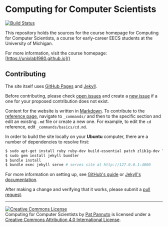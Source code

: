 # Computing for Computer Scientists

[![Build Status](https://travis-ci.org/c4cs/unixlab1980.github.io.svg?branch=master)](https://travis-ci.org/c4cs/unixlab1980.github.io)

This repository holds the sources for the course homepage for Computing for Computer Scientists,
a course for early-career EECS students at the University of Michigan.

For more information, visit the course homepage: [https://unixlab1980.github.io]()

## Contributing

The site itself uses [GitHub Pages][] and [Jekyll][].

Before contributing, please check [open issues][] and create a [new issue][] if a one for your proposed contribution does not exist.

Content for the website is written in [Markdown][].
To contribute to the [reference page][], navigate to `_commands/` and then to the specific section and edit an existing `.md` file or create a new one.
For example, to edit the `cd` reference, edit `_commands/basics/cd.md`.

In order to build the site locally on your __Ubuntu__ computer, there are a
number of dependencies to resolve first:

```bash
$ sudo apt-get install ruby ruby-dev build-essential patch zlib1g-dev liblzma-dev nodejs
$ sudo gem install jekyll bundler
$ bundle install
$ bundle exec jekyll serve # serves site at http://127.0.0.1:4000
```

For more information on setting up, see [GitHub's guide][gh docs] or [Jekyll's documentation][jekyll docs].

After making a change and verifying that it works, please submit a [pull request][].

---------------------

<a rel="license" href="http://creativecommons.org/licenses/by/4.0/"><img alt="Creative Commons License" style="border-width:0" src="https://i.creativecommons.org/l/by/4.0/88x31.png" /></a><br /><span xmlns:dct="http://purl.org/dc/terms/" property="dct:title">Computing for Computer Scientists</span> by <a xmlns:cc="http://creativecommons.org/ns#" href="http://patpannuto.com" property="cc:attributionName" rel="cc:attributionURL">Pat Pannuto</a> is licensed under a <a rel="license" href="http://creativecommons.org/licenses/by/4.0/">Creative Commons Attribution 4.0 International License</a>.


[GitHub Pages]: https://pages.github.com/
[Jekyll]: https://jekyllrb.com/
[open issues]: https://github.com/unixlab1980/unixlab1980.github.io/issues
[new issue]: https://github.com/unixlab1980/unixlab1980.github.io/issues/new
[Markdown]: http://daringfireball.net/projects/markdown/
[reference page]: https://unixlab1980.github.io/reference
[ruby]: https://www.ruby-lang.org/en/
[bundler]: https://bundler.io/
[gh docs]:https://help.github.com/articles/using-jekyll-with-pages/
[jekyll docs]: https://jekyllrb.com/docs/home/
[pull request]: https://github.com/unixlab1980/unixlab1980.github.io/pulls
[Homebrew]: https://unixlab1980.github.io/commands/brew
